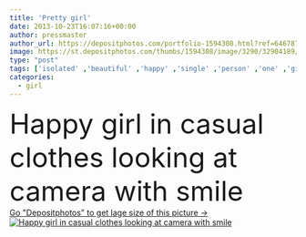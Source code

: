 ```yaml
---
title: 'Pretty girl'
date: 2013-10-23T16:07:16+00:00
author: pressmaster
author_url: https://depositphotos.com/portfolio-1594308.html?ref=64678756
image: https://st.depositphotos.com/thumbs/1594308/image/3290/32904189/api_thumb_450.jpg?forcejpeg=true
type: "post"
tags: ['isolated' ,'beautiful' ,'happy' ,'single' ,'person' ,'one' ,'girl' ,'female' ,'sitting' ,'young' ,'smiling' ,'people' ,'beauty' ,'femininity' ,'cheerful' ,'serene' ,'portrait' ,'cute' ,'smile' ,'face' ,'style' ,'calm' ,'emotion' ,'expression' ,'pretty' ,'home' ,'lovely' ,'woman' ,'with' ,'lifestyle' ,'feminine' ,'joyful' ,'looking' ,'camera' ,'blonde' ,'lady' ,'in' ,'clothes' ,'charming' ,'alone' ,'perfect' ,'attractive' ,'comfort' ,'casual' ,'gorgeous' ,'posing' ,'positive' ,'toothy' ,'charm' ,'isolation' ]
categories: 
  - girl
---
```

<div aling="center">
            <font size="60"> Happy girl in casual clothes looking at camera with smile</font>   
</div>
<div>
    <a href='https://depositphotos.com/32904189/stock-photo-pretty-girl.html?ref=64678756' target=_blank > Go "Depositphotos" to get lage size of this picture ->
        <img href='https://depositphotos.com/32904189/stock-photo-pretty-girl.html?ref=64678756' src='https://st.depositphotos.com/1594308/3290/i/950/depositphotos_32904189-stock-photo-pretty-girl.jpg?forcejpeg=true' alt='Happy girl in casual clothes looking at camera with smile' >
    </a>
</div>
